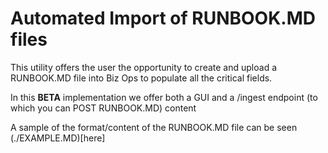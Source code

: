 # Automated Import of RUNBOOK.MD files

This utility offers the user the opportunity to create and upload a RUNBOOK.MD file into Biz Ops to populate all the critical fields.

In this **BETA** implementation we offer both a GUI and a /ingest endpoint (to which you can POST RUNBOOK.MD) content

A sample of the format/content of the RUNBOOK.MD file can be seen (./EXAMPLE.MD)[here]

